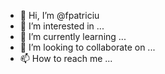 - 👋 Hi, I’m @fpatriciu
- 👀 I’m interested in ...
- 🌱 I’m currently learning ...
- 💞️ I’m looking to collaborate on ...
- 📫 How to reach me ...

<!---
fpatriciu/fpatriciu is a ✨ special ✨ repository because its `README.md` (this file) appears on your GitHub profile.
You can click the Preview link to take a look at your changes.
--->
